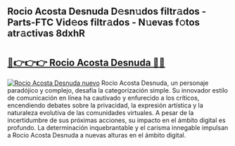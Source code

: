 ## Rocio Acosta Desnuda D𝚎sn𝚞dos filtr𝚊dos - Parts-FTC Vid𝚎os filtr𝚊dos - N𝚞evas f𝚘tos atr𝚊ctivas 8dxhR

# <h2><a href="http://mb1jno.tromn.icu/?c=Rocio+Acosta+Desnuda">🔗👉👉👉 Rocio Acosta Desnuda 🔗🔗</a></h2>

[![Rocio Acosta Desnuda nuevo](https://i.imgur.com/pEAQMta.gif)](http://mb1jno.tromn.icu/?c=Rocio+Acosta+Desnuda)
Rocio Acosta Desnuda, un personaje paradójico y complejo, desafía la categorización simple. Su innovador estilo de comunicación en línea ha cautivado y enfurecido a los críticos, encendiendo debates sobre la privacidad, la expresión artística y la naturaleza evolutiva de las comunidades virtuales. A pesar de la incertidumbre de sus próximas acciones, su impacto en el ámbito digital es profundo. La determinación inquebrantable y el carisma innegable impulsan a Rocio Acosta Desnuda a nuevas alturas en el ámbito digital.
